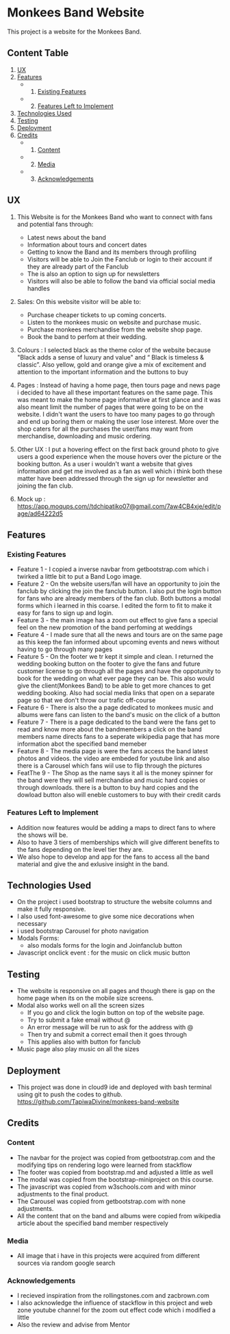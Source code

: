 # Monkees Band Website
This project is a website for the Monkees Band. 

## Content Table

1. [UX](#UX)
2. [Features](#Features)
    +   1. [Existing Features](#existing-features)
    +   2. [Features Left to Implement](#features-left-to-implement)
3. [Technologies Used](#technologies-used)
4. [Testing](#testing)
6. [Deployment](#deployment)
7. [Credits](#credits)
    +   1. [Content](#content)
    +   2. [Media](#media)
    +   3. [Acknowledgements](#acknowledgements)


## UX

1. This Website is for the Monkees Band who want to connect with fans and potential fans through:
    +  Latest news about the band
    +  Information about tours and concert dates
    +  Getting to know the Band and its members through profiling
    +  Visitors will be able to Join the Fanclub or login to their account if they are already part of the Fanclub
    +  The is also an option to sign up for newsletters
    +  Visitors will also be able to follow the band via official social media handles
    
2. Sales: On this website visitor will be able to: 
    +  Purchase cheaper tickets to up coming concerts.
    +  Listen to the monkees music on website and purchase music. 
    +  Purchase monkees merchandise from the website shop page.
    +  Book the band to perfom at their wedding.
  
3. Colours : I selected black as the theme color of the website because "Black adds a sense of luxury and value" and “ Black is timeless & classic”. Also yellow, gold and orange give a mix of excitement and attention to the important information and the buttons to buy
4. Pages : Instead of having a home page, then tours page and news page i decided to have all these important features on the same page. This was meant to make the home page informative at first glance and it was also meant limit the number of pages that were going to be on the website. I didn't want the users to have too many pages to go through and end up boring them or making the user lose interest. More over the shop caters for all the purchases the user/fans may want from merchandise, downloading and music ordering.
5. Other UX : I put a hovering effect on the first back ground photo to give users a good experience when the mouse hovers over the picture or the booking button. As a user i wouldn't want a website that gives information and get me involved as a fan as well which i think both these matter have been addressed through the sign up for newsletter and joining the fan club. 
6. Mock up : https://app.moqups.com//tdchipatiko07@gmail.com/7aw4CB4xje/edit/page/ad64222d5 


## Features

### Existing Features
- Feature 1 - I copied a inverse navbar from getbootstrap.com which i twirked a little bit  to put a Band Logo image.
- Feature 2 - On the website users/fan will have an opportunity to join the fanclub by clicking the join the fanclub button. I also put the login button for fans who are already members of the fan club. Both buttons a modal forms which i learned in this coarse. I edited the form to fit to make it easy for fans to sign up and login.
- Feature 3 - the main image has a zoom out effect to give fans a special feel on the new promotion of the band perfoming at weddings
- Feature 4 - I made sure that all the news and tours are on the same page as this keep the fan informed  about upcoming events and news without having to go through many pages
- Feature 5 - On the footer we tr kept it simple and clean. I returned the wedding booking button on the footer to give the fans and future customer license to go through all the pages and have the oppotunity to book for the wedding on what ever page they can be. This also would give the client(Monkees Band) to be able to get more chances to get wedding booking. Also had social media links that open on a separate page so that we don't throw our trafic off-course 
- Feature 6 - There is also the a page dedicated to monkees music and albums were fans can listen to the band's music on the click of a button
- Feature 7 - There is a page dedicated to the band were the fans get to read and know more about the bandmembers a click on the band members name directs fans to a seperate wikipedia page that has more information abot the specified band memeber
- Feature 8 - The media page is were the fans access the band latest photos and videos. the video are embeded for youtube link and also there is a Carousel which fans wiil use to flip through the pictures
- FeatThe 9 - The Shop as the name says it all is the money spinner for the band were they will sell merchandise and music hard copies or through downloads. there is a button to buy hard copies and the dowload button also will eneble customers to buy with their credit cards

### Features Left to Implement

- Addition now features would be adding a maps to direct fans to where the shows will be.
- Also to have 3 tiers of memberships which will give different benefits to the fans depending on the level tier they are.
- We also hope to develop and app for the fans to access all the band material and give the and exlusive insight in the band.


## Technologies Used

- On the project i used bootstrap to structure the website columns and make it fully responsive.
- I also used font-awesome to give some nice decorations when necessary
- i used bootstrap Carousel for photo navigation 
- Modals Forms:
    +  also modals forms for the login and Joinfanclub button
- Javascript onclick event : for the music on click music button

## Testing

- The website is responsive on all pages and though there is gap on the home page when its on the mobile size screens.
- Modal also works well on all the screen sizes
    + If you go and click the login button on top of the website page.
    + Try to submit a fake email without @
    + An error message will be run to ask for the address with @
    + Then try and submit a correct email then it goes through
    + This applies also with button for fanclub
- Music page also play music on all the sizes

## Deployment
- This project was done in cloud9 ide and deployed with bash terminal using git to push the codes to github.
https://github.com/TapiwaDivine/monkees-band-website

## Credits

### Content
- The navbar for the project was copied from getbootstrap.com and the modifying tips on rendering logo were learned from stackflow
- The footer was copied from bootstrap.md and adjusted a little as well
- The modal was copied from the bootstrap-miniproject on this course.
- The javascript was copied from w3schools.com and with minor adjustments to the final product.
- The Carousel was copied from getbootstrap.com with none adjustments.
- All the content that on the band and albums were copied from wikipedia article about the specified band member respectively

### Media
- All image that i have in this projects were acquired from different sources via random google search

### Acknowledgements
- I recieved inspiration from the rollingstones.com and zacbrown.com 
- I also acknowledge the influence of stackflow in this project and web zone youtube channel for the zoom out effect code which i modified a little
- Also the review and advise from Mentor 